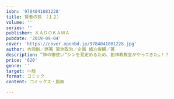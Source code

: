 ```yaml
---
isbn: '9784041081228'
title: 賢者の孫　（１２）
volume: ''
series: ''
publisher: ＫＡＤＯＫＡＷＡ
pubdate: '2019-09-04'
cover: 'https://cover.openbd.jp/9784041081228.jpg'
author: 吉岡剛／原著 菊池政治／企画 緒方俊輔／著
description: “神の御使い”シンを見定めるため、創神教教皇がやってきた…！？
price: '620'
genre: ''
target: 一般
format: コミック
content: コミックス・劇画

---
```

